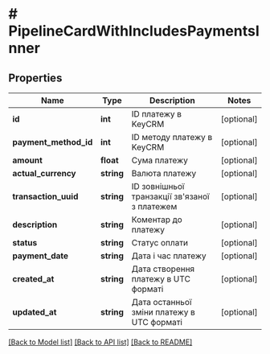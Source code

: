 # # PipelineCardWithIncludesPaymentsInner

## Properties

Name | Type | Description | Notes
------------ | ------------- | ------------- | -------------
**id** | **int** | ID платежу в KeyCRM | [optional]
**payment_method_id** | **int** | ID методу платежу в KeyCRM | [optional]
**amount** | **float** | Сума платежу | [optional]
**actual_currency** | **string** | Валюта платежу | [optional]
**transaction_uuid** | **string** | ID зовнішньої транзакції зв&#39;язаної з платежем | [optional]
**description** | **string** | Коментар до платежу | [optional]
**status** | **string** | Статус оплати | [optional]
**payment_date** | **string** | Дата і час платежу | [optional]
**created_at** | **string** | Дата створення платежу в UTC форматі | [optional]
**updated_at** | **string** | Дата останньої зміни платежу в UTC форматі | [optional]

[[Back to Model list]](../../README.md#models) [[Back to API list]](../../README.md#endpoints) [[Back to README]](../../README.md)
